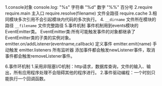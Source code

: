 1.console对象
  console.log:
  "%s" 字符串
  "%d" 数字
  "%%" 百分号
2.require
  require.main 主入口
  require.resolve(filename) 文件全路径
  require.cache
3.相同模块多次引用不会引起模块内代码的多次执行。
4.
`__dirname` 文件所在模块的路径
`__filename` 文件完整路径
5.事件机制
事件机制用到events模块的EventEmitter类。
EventEmitter类:所有可能触发事件的对象都继承了EventEmitter类的子类的实例对象。
emitter.on/addListener(eventname,callback) 定义事件
emitter.emit(name) 手动触发
emitter.listeners 所有监听器
添加事件都会触发newListener事件，取消事件都会触发removeListener事件。

6.事件环机制
1.采用非阻塞I/O机制：http请求，数据库查询，文件的输入、输出，所有应用程序处理不会阻碍其他的程序进行。
2.事件驱动编程：一个时刻只能执行一个回调函数。
